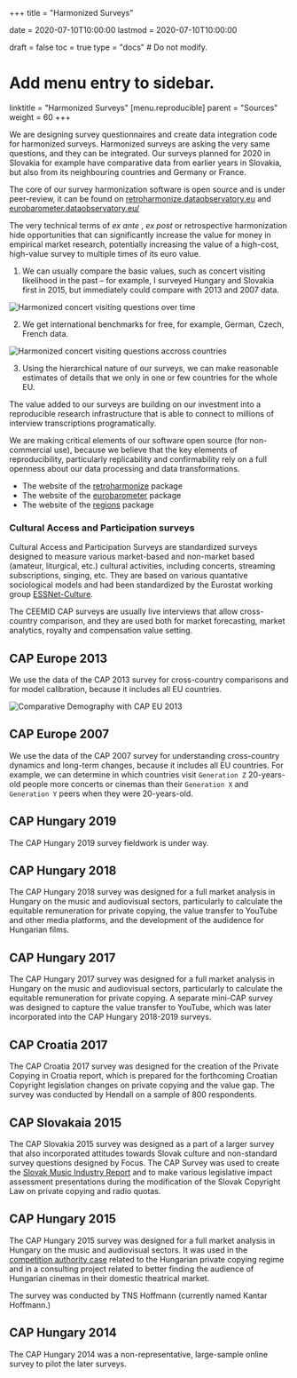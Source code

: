 +++
title = "Harmonized Surveys"

date = 2020-07-10T10:00:00
lastmod = 2020-07-10T10:00:00

draft = false
toc = true
type = "docs"  # Do not modify.

# Add menu entry to sidebar.
linktitle = "Harmonized Surveys"
[menu.reproducible]
  parent = "Sources"
  weight = 60
+++

We are designing survey questionnaires and create data integration code for harmonized surveys. Harmonized surveys are asking the very same questions, and they can be integrated. Our surveys planned for 2020 in Slovakia for example have comparative data from earlier years in Slovakia, but also from its neighbouring countries and Germany or France.

The core of our survey harmonization software is open source and is under peer-review, it can be found on [retroharmonize.dataobservatory.eu](https://retroharmonize.dataobservatory.eu/) and [eurobarometer.dataobservatory.eu/](https://eurobarometer.dataobservatory.eu/)

The very technical terms of *ex ante* , *ex post* or retrospective harmonization hide opportunities that can significantly increase the value for money in empirical market research, potentially increasing the value of a high-cost, high-value survey to multiple times of its euro value.

1.	We can usually compare the basic values, such as concert visiting likelihood in the past – for example, I surveyed Hungary and Slovakia first in 2015, but immediately could compare with 2013 and 2007 data.

![Harmonized concert visiting questions over time](/gif/concert_hu_animation.gif)

2.	We get international benchmarks for free, for example, German, Czech, French data.

![Harmonized concert visiting questions accross countries](/img/cee_concert_demography_15x10.jpg)

3.	Using the hierarchical nature of our surveys, we can make reasonable estimates of details that we only in one or few countries for the whole EU.

The value added to our surveys are building on our investment into a reproducible research infrastructure that is able to connect to millions of interview transcriptions programatically. 

We are making critical elements of our software open source (for non-commercial use), because we believe that the key elements of reproducibility, particularly replicability and confirmability rely on a full openness about our data processing and data transformations.

* The website of the  [retroharmonize](http://retroharmonize.satellitereport.com/) package
* The website of the [eurobarometer](http://eurobarometer.danielantal.eu/) package
* The website of the [regions](http://regions.danielantal.eu/) package


### Cultural Access and Participation surveys

Cultural Access and Participation Surveys are standardized surveys designed to measure various market-based and non-market based (amateur, liturgical, etc.) cultural activities, including concerts, streaming subscriptions, singing, etc.  They are based on various quantative sociological models and had been standardized by the Eurostat working group [ESSNet-Culture](http://ec.europa.eu/assets/eac/culture/library/reports/ess-net-report_en.pdf).

The CEEMID CAP surveys are usually live interviews that allow cross-country comparison, and they are used both for market forecasting, market analytics, royalty and compensation value setting. 

## CAP Europe 2013

We use the data of the CAP 2013 survey for cross-country comparisons and for model calibration, because it includes all EU countries.

![Comparative Demography with CAP EU 2013](/img/cee_concert_demography_16x9.jpg)

## CAP Europe 2007
We use the data of the CAP 2007 survey for understanding cross-country dynamics and long-term changes, because it includes all EU countries. For example, we can determine in which countries visit `Generation Z` 20-years-old people more concerts or cinemas than their `Generation X` and `Generation Y` peers when they were 20-years-old. 

## CAP Hungary 2019

The CAP Hungary 2019 survey fieldwork is under way. 

## CAP Hungary 2018

The CAP Hungary 2018 survey was designed for a full market analysis in Hungary on the music and audiovisual sectors, particularly to calculate the equitable remuneration for private copying, the value transfer to YouTube and other media platforms, and the development of the audidence for Hungarian films. 

## CAP Hungary 2017

The CAP Hungary 2017 survey was designed for a full market analysis in Hungary on the music and audiovisual sectors, particularly to calculate the equitable remuneration for private copying. A separate mini-CAP survey was designed to capture the value transfer to YouTube, which was later incorporated into the CAP Hungary 2018-2019 surveys. 

## CAP Croatia 2017

The CAP Croatia 2017 survey was designed for the creation of the Private Copying in Croatia report, which is prepared for the forthcoming Croatian Copyright legislation changes on private copying and the value gap.  The survey was conducted by Hendall on a sample of 800 respondents.

## CAP Slovakaia 2015

The CAP Slovakia 2015 survey was designed as a part of a larger survey that also incorporated attitudes towards Slovak culture and non-standard survey questions designed by Focus.  The CAP Survey was used to create the [Slovak Music Industry Report](https://danielantal.eu/publication/slovak_music_industry_2019/) and to make various legislative impact assessment presentations during the modification of the Slovak Copyright Law on private copying and radio quotas.

## CAP Hungary 2015

The CAP Hungary 2015 survey was designed for a full market analysis in Hungary on the music and audiovisual sectors. It was used in the [competition authority case](http://www.gvh.hu/sajtoszoba/sajtokozlemenyek/2016_os_sajtokozlemenyek/az_ures_hordozoi_dij_fogasztoi_visszaigenylesenek_.html) related to the Hungarian private copying regime and in a consulting project related to better finding the audience of Hungarian cinemas in their domestic theatrical market. 

The survey was conducted by TNS Hoffmann (currently named Kantar Hoffmann.)

## CAP Hungary 2014

The CAP Hungary 2014 was a non-representative, large-sample online survey to pilot the later surveys. 
